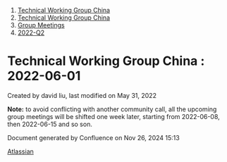 1. [Technical Working Group China](index.html)
2. [Technical Working Group China](Technical-Working-Group-China_22151170.html)
3. [Group Meetings](Group-Meetings_22151180.html)
4. [2022-Q2](2022-Q2_22153480.html)

# Technical Working Group China : 2022-06-01

Created by david liu, last modified on May 31, 2022

**Note:** to avoid conflicting with another community call, all the upcoming group meetings will be shifted one week later, starting from 2022-06-08, then 2022-06-15 and so son.

Document generated by Confluence on Nov 26, 2024 15:13

[Atlassian](http://www.atlassian.com/)
